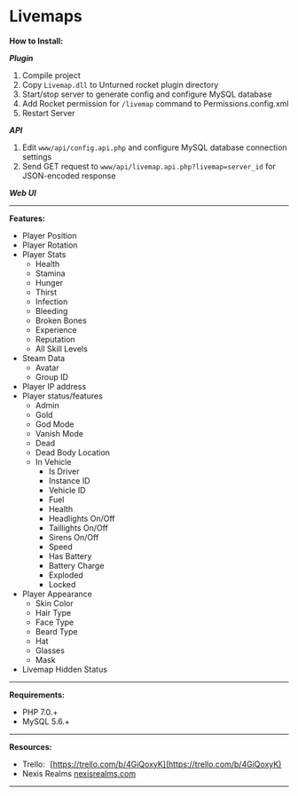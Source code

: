 # Livemaps

**How to Install:**

***Plugin***
1. Compile project
2. Copy `Livemap.dll` to Unturned rocket plugin directory
3. Start/stop server to generate config and configure MySQL database
4. Add Rocket permission for `/livemap` command to Permissions.config.xml
5. Restart Server

***API***
1. Edit `www/api/config.api.php` and configure MySQL database connection settings
2. Send GET request to `www/api/livemap.api.php?livemap=server_id` for JSON-encoded response

***Web UI***

---

**Features:**
- Player Position
- Player Rotation
- Player Stats
    - Health
    - Stamina
    - Hunger
    - Thirst
    - Infection
    - Bleeding
    - Broken Bones
    - Experience
    - Reputation
    - All Skill Levels
- Steam Data 
    - Avatar
    - Group ID
- Player IP address
- Player status/features
    - Admin
    - Gold
    - God Mode
    - Vanish Mode
    - Dead
    - Dead Body Location
    - In Vehicle
        - Is Driver
        - Instance ID
        - Vehicle ID
        - Fuel
        - Health
        - Headlights On/Off
        - Taillights On/Off
        - Sirens On/Off
        - Speed
        - Has Battery
        - Battery Charge
        - Exploded
        - Locked
- Player Appearance
    - Skin Color
    - Hair Type
    - Face Type
    - Beard Type
    - Hat
    - Glasses
    - Mask
- Livemap Hidden Status

---

**Requirements:**
- PHP 7.0.+
- MySQL 5.6.+

---

**Resources:**
- Trello: [https://trello.com/b/4GiQoxyK](https://trello.com/b/4GiQoxyK)
- Nexis Realms [nexisrealms.com](http://www.nexisrealms.com)

---
